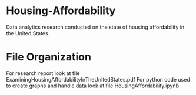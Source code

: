 # Housing-Affordability
Data analytics research conducted on the state of housing affordability in the United States.

# File Organization
For research report look at file ExaminingHousingAffordabilityInTheUnitedStates.pdf
For python code used to create graphs and handle data look at file HousingAffordability.ipynb
